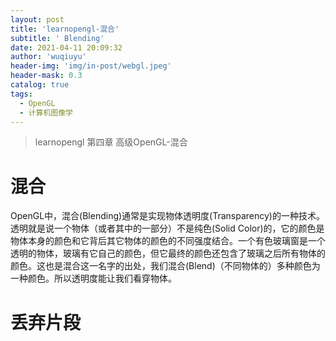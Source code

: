 ```yaml
---
layout: post
title: 'learnopengl-混合'
subtitle: '	Blending'
date: 2021-04-11 20:09:32
author: 'wuqiuyu'
header-img: 'img/in-post/webgl.jpeg'
header-mask: 0.3
catalog: true
tags:
  - OpenGL
  - 计算机图像学
---
```


> learnopengl 第四章 高级OpenGL-混合<br/>


# 混合
OpenGL中，混合(Blending)通常是实现物体透明度(Transparency)的一种技术。透明就是说一个物体（或者其中的一部分）不是纯色(Solid Color)的，它的颜色是物体本身的颜色和它背后其它物体的颜色的不同强度结合。一个有色玻璃窗是一个透明的物体，玻璃有它自己的颜色，但它最终的颜色还包含了玻璃之后所有物体的颜色。这也是混合这一名字的出处，我们混合(Blend)（不同物体的）多种颜色为一种颜色。所以透明度能让我们看穿物体。
# 丢弃片段